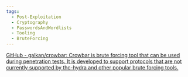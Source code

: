 ```yaml
---
tags:
  - Post-Exploitation
  - Cryptography
  - PasswordsAndWordlists
  - Tooling
  - BruteForcing
---
```


[GitHub - galkan/crowbar: Crowbar is brute forcing tool that can be used during penetration tests. It is developed to support protocols that are not currently supported by thc-hydra and other popular brute forcing tools.](https://github.com/galkan/crowbar)